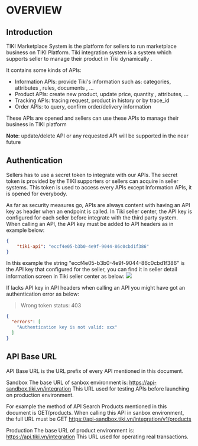 # OVERVIEW
## Introduction

TIKI Marketplace System is the platform for sellers to run marketplace business on TIKI Platform. Tiki integration system is a system which supports seller to manage their product in Tiki dynamically .

It contains some kinds of APIs:

* Information APIs: provide Tiki's information such as: categories, attributes , rules, documents , ...
* Product APIs: create new product, update price, quantity , attributes, ...
* Tracking APIs: tracing request, product in history or by trace_id
* Order APIs: to query, confirm order/delivery information 
 
These APIs are opened and sellers can use these APIs to manage their business in TIKI platform

**Note**: update/delete API or any requested API will be supported in the near future 

## Authentication

Sellers has to use a secret token to integrate with our APIs.
The secret token is provided by the TIKI supporters or sellers can acquire in seller systems.
This token is used to access every APIs except Information APIs, it is opened for everybody.

As far as security measures go, APIs are always content with having an API key as header when an endpoint is called.
In Tiki seller center, the API key is configured for each seller before integrate with the third party system.
When calling an API, the API key must be added to API headers as in example below:

```json
{
    "tiki-api": "eccf4e05-b3b0-4e9f-9044-86c0cbd1f386"
}  
```
In this example the string "eccf4e05-b3b0-4e9f-9044-86c0cbd1f386" is the API key that configured for the seller, you can find it in seller detail information screen in Tiki seller center as below:
![](https://sellercenter-api-docs.tiki.vn/images/api_key.png)

If lacks API key in API headers when calling an API you might have got an authentication error as below:
> Wrong token status: 403

```json
{
  "errors": [
    "Authentication key is not valid: xxx"
  ]
}
```

## API Base URL
API Base URL is the URL prefix of every API mentioned in this document.

Sandbox
The base URL of sanbox environment is: https://api-sandbox.tiki.vn/integration
This URL used for testing APIs before launching on production environment.

For example the method of API Search Products mentioned in this document is GET/products.
When calling this API in sanbox environment, the full URL must be GET https://api-sandbox.tiki.vn/integration/v1/products

Production
The base URL of product environment is: https://api.tiki.vn/integration
This URL used for operating real transactions.